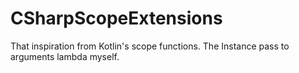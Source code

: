 # CSharpScopeExtensions
That inspiration from Kotlin's scope functions. The Instance pass to arguments lambda myself.
